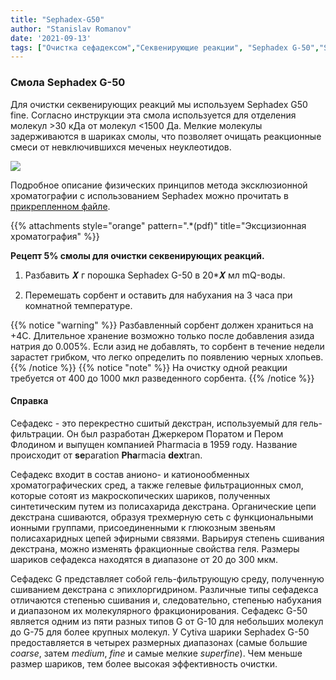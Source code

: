 ```yaml
---
title: "Sephadex-G50"
author: "Stanislav Romanov"
date: '2021-09-13'
tags: ["Очистка сефадексом","Секвенирующие реакции", "Sephadex G-50","Sephadex"]
---
```


### Смола Sephadex G-50

Для очистки секвенирующих реакций мы используем Sephadex G50 fine. Согласно инструкции эта смола используется для отделения молекул \>30 кДа от молекул \<1500 Да. Мелкие молекулы задерживаются в шариках смолы, что позволяет очищать реакционные смеси от невключившихся меченых неуклеотидов.

![](/LabReagents/sephadex_files/sephadex.jpg?classes=shadow&width=10pc)

Подробное описание физических принципов метода эксклюзионной хроматографии с использованием Sephadex можно прочитать в [прикрепленном файле](https://drive.google.com/file/d/1tryYeTF0Tmvm5igTkCK21lIqQSYiOahi/view?usp=sharing).

{{% attachments style="orange" pattern=".*(pdf)" title="Эксцизионная хроматография" %}}

**Рецепт 5% смолы для очистки секвенирующих реакций.**

1.  Разбавить 𝑿 г порошка Sephadex G-50 в 20\*𝑿 мл mQ-воды.

2.  Перемешать сорбент и оставить для набухания на 3 часа при комнатной температуре.

{{% notice "warning" %}}
Разбавленный сорбент должен храниться на +4С. Длительное хранение возможно только после добавления азида натрия до 0.005%. Если азид не добавлять, то сорбент в течение недели зарастет грибком, что легко определить по появлению черных хлопьев.
{{% /notice %}}
{{% notice "note" %}}
На очистку одной реакции требуется от 400 до 1000 мкл разведенного сорбента.
{{% /notice %}}

#### Справка

Сефадекс - это перекрестно сшитый декстран, используемый для гель-фильтрации. Он был разработан Джеркером Поратом и Пером Флодином и выпущен компанией Pharmacia в 1959 году. Название происходит от **se**paration **Pha**rmacia **dex**tran.

Сефадекс входит в состав анионо- и катионообменных хроматографических сред, а также гелевые фильтрационных смол, которые сотоят из макроскопических шариков, полученных синтетическим путем из полисахарида декстрана. Органические цепи декстрана сшиваются, образуя трехмерную сеть с функциональными ионными группами, присоединенными к глюкозным звеньям полисахаридных цепей эфирными связями. Варьируя степень сшивания декстрана, можно изменять фракционные свойства геля. Размеры шариков сефадекса находятся в диапазоне от 20 до 300 мкм.

Сефадекс G представляет собой гель-фильтрующую среду, полученную сшиванием декстрана с эпихлоргидрином. Различные типы сефадекса отличаются степенью сшивания и, следовательно, степенью набухания и диапазоном их молекулярного фракционирования. Сефадекс G-50 является одним из пяти разных типов G от G-10 для небольших молекул до G-75 для более крупных молекул. У Cytiva шарики Sephadex G-50 предоставляется в четырех размерных диапазонах (самые большие *coarse*, затем *medium*, *fine* и самые мелкие *superfine*). Чем меньше размер шариков, тем более высокая эффективность очистки.
